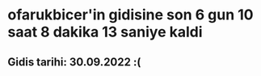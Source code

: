 # ofarukbicer'in gidisine son 6 gun 10 saat 8 dakika 13 saniye kaldi

## Gidis tarihi: 30.09.2022 :(
